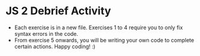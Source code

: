 # JS 2 Debrief Activity
- Each exercise is in a new file. Exercises 1 to 4 require you to only fix syntax errors in the code. 
- From exercise 5 onwards, you will be writing your own code to complete certain actions.
Happy coding! :) 
